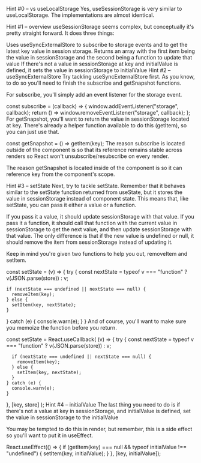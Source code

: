 Hint #0 – vs useLocalStorage
Yes, useSessionStorage is very similar to useLocalStorage. The implementations are almost identical.

Hint #1 – overview
useSessionStorage seems complex, but conceptually it's pretty straight forward. It does three things:

Uses useSyncExternalStore to subscribe to storage events and to get the latest key value in session storage.
Returns an array with the first item being the value in sessionStorage and the second being a function to update that value
If there's not a value in sessionStorage at key and initialValue is defined, it sets the value in sessionStorage to initialValue
Hint #2 – useSyncExternalStore
Try tackling useSyncExternalStore first. As you know, to do so you'll need to finish the subscribe and getSnapshot functions.

For subscribe, you'll simply add an event listener for the storage event.

const subscribe = (callback) => {
  window.addEventListener("storage", callback);
  return () => window.removeEventListener("storage", callback);
};
For getSnapshot, you'll want to return the value in sessionStorage located at key. There's already a helper function available to do this (getItem), so you can just use that.

const getSnapshot = () => getItem(key);
The reason subscribe is located outside of the component is so that its reference remains stable across renders so React won't unsubscribe/resubscribe on every render.

The reason getSnapshot is located inside of the component is so it can reference key from the component's scope.

Hint #3 – setState
Next, try to tackle setState. Remember that it behaves similar to the setState function returned from useState, but it stores the value in sessionStorage instead of component state. This means that, like setState, you can pass it either a value or a function.

If you pass it a value, it should update sessionStorage with that value. If you pass it a function, it should call that function with the current value in sessionStorage to get the next value, and then update sessionStorage with that value. The only difference is that if the new value is undefined or null, it should remove the item from sessionStorage instead of updating it.

Keep in mind you're given two functions to help you out, removeItem and setItem.

const setState = (v) => {
  try {
    const nextState = typeof v === "function" ? v(JSON.parse(store)) : v;

    if (nextState === undefined || nextState === null) {
      removeItem(key);
    } else {
      setItem(key, nextState);
    }
  } catch (e) {
    console.warn(e);
  }
}
And of course, you'll want to make sure you memoize the function before you return.

const setState = React.useCallback(
  (v) => {
    try {
      const nextState = typeof v === "function" ? v(JSON.parse(store)) : v;

      if (nextState === undefined || nextState === null) {
        removeItem(key);
      } else {
        setItem(key, nextState);
      }
    } catch (e) {
      console.warn(e);
    }
  },
  [key, store]
);
Hint #4 – initialValue
The last thing you need to do is if there's not a value at key in sessionStorage, and initialValue is defined, set the value in sessionStorage to the initialValue

You may be tempted to do this in render, but remember, this is a side effect so you'll want to put it in useEffect.

React.useEffect(() => {
  if (getItem(key) === null && typeof initialValue !== "undefined") {
    setItem(key, initialValue);
  }
}, [key, initialValue]);